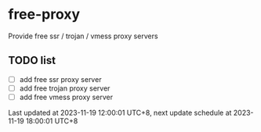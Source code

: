 
# free-proxy
Provide free ssr / trojan / vmess proxy servers


## TODO list
- [ ] add free ssr proxy server
- [ ] add free trojan proxy server
- [ ] add free vmess proxy server

Last updated at 2023-11-19 12:00:01 UTC+8, next update schedule at 2023-11-19 18:00:01 UTC+8

